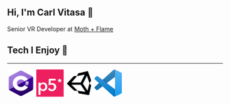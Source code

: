 ## Hi, I'm Carl Vitasa 👋 

Senior VR Developer at [Moth + Flame](https://www.mothandflamevr.com/)

## Tech I Enjoy 🧰 

---

<p align="left">
<img src="https://github.com/CarlVitasa/CarlVitasa/blob/master/images/C_Sharp_Logo.png?raw=true" width="64" height="64">
<img src="https://github.com/CarlVitasa/CarlVitasa/blob/master/images/P5_JS_Logo.png?raw=true" width="64" height="64">
<img src="https://github.com/CarlVitasa/CarlVitasa/blob/master/images/Unity_Logo.png?raw=true" width="64" height="64">
<img src="https://github.com/CarlVitasa/CarlVitasa/blob/master/images/Visual_Studio_Code_Logo.png?raw=true" width="64" height="64">
</p>
